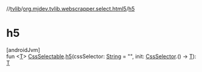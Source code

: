 //[tvlib](../../index.md)/[org.mjdev.tvlib.webscrapper.select.html5](index.md)/[h5](h5.md)

# h5

[androidJvm]\
fun &lt;[T](h5.md)&gt; [CssSelectable](../org.mjdev.tvlib.webscrapper.select/-css-selectable/index.md).[h5](h5.md)(cssSelector: [String](https://kotlinlang.org/api/latest/jvm/stdlib/kotlin/-string/index.html) = &quot;&quot;, init: [CssSelector](../org.mjdev.tvlib.webscrapper.select/-css-selector/index.md).() -&gt; [T](h5.md)): [T](h5.md)
